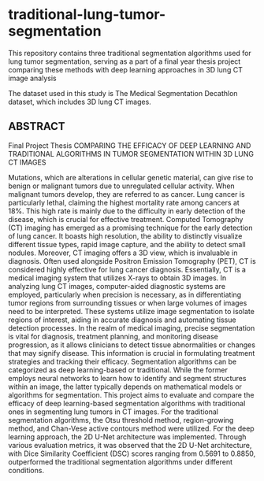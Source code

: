 # traditional-lung-tumor-segmentation
This repository contains three traditional segmentation algorithms used for lung tumor segmentation, serving as a part of a final year thesis project comparing these methods with deep learning approaches in 3D lung CT image analysis

The dataset used in this study is The Medical Segmentation Decathlon dataset, which includes 3D lung CT images.

## ABSTRACT
Final Project Thesis
COMPARING THE EFFICACY OF DEEP LEARNING AND TRADITIONAL ALGORITHMS IN TUMOR SEGMENTATION WITHIN 3D LUNG CT IMAGES

Mutations, which are alterations in cellular genetic material, can give rise to benign or malignant tumors due to unregulated cellular activity. When malignant tumors develop, they are referred to as cancer. Lung cancer is particularly lethal, claiming the highest mortality rate among cancers at 18%. This high rate is mainly due to the difficulty in early detection of the disease, which is crucial for effective treatment. Computed Tomography (CT) imaging has emerged as a promising technique for the early detection of lung cancer. It boasts high resolution, the ability to distinctly visualize different tissue types, rapid image capture, and the ability to detect small nodules. Moreover, CT imaging offers a 3D view, which is invaluable in diagnosis. Often used alongside Positron Emission Tomography (PET), CT is considered highly effective for lung cancer diagnosis. Essentially, CT is a medical imaging system that utilizes X-rays to obtain 3D images. In analyzing lung CT images, computer-aided diagnostic systems are employed, particularly when precision is necessary, as in differentiating tumor regions from surrounding tissues or when large volumes of images need to be interpreted. These systems utilize image segmentation to isolate regions of interest, aiding in accurate diagnosis and automating tissue detection processes. In the realm of medical imaging, precise segmentation is vital for diagnosis, treatment planning, and monitoring disease progression, as it allows clinicians to detect tissue abnormalities or changes that may signify disease. This information is crucial in formulating treatment strategies and tracking their efficacy. Segmentation algorithms can be categorized as deep learning-based or traditional. While the former employs neural networks to learn how to identify and segment structures within an image, the latter typically depends on mathematical models or algorithms for segmentation. This project aims to evaluate and compare the efficacy of deep learning-based segmentation algorithms with traditional ones in segmenting lung tumors in CT images. For the traditional segmentation algorithms, the Otsu threshold method, region-growing method, and Chan-Vese active contours method were utilized. For the deep learning approach, the 2D U-Net architecture was implemented. Through various evaluation metrics, it was observed that the 2D U-Net architecture, with Dice Similarity Coefficient (DSC) scores ranging from 0.5691 to 0.8850, outperformed the traditional segmentation algorithms under different conditions.
